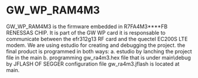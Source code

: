 # GW_WP_RAM4M3
GW_WP_RAM4M3 is the firmware embedded in R7FA4M3****FB RENESSAS CHIP. It is part of the GW WP card it is responsable to communicate between the efr312g13 RF card and the quectel EC200S LTE modem.
We are using estudio for creating and debugging the project. the final product is programmed in both ways:
a. estudio by lanching the project file in the main
b. programming gw_ra4m3.hex file that is under main\debug by JFLASH OF SEGGER configuration file gw_ra4m3.jflash is located at main.

